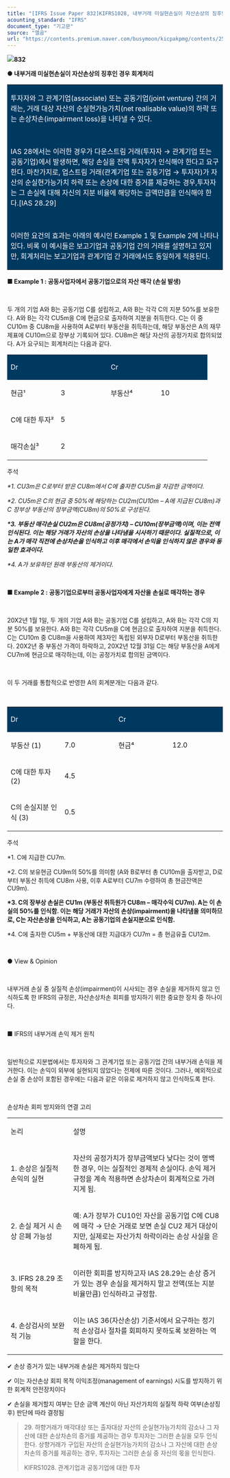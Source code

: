 ```yaml
---
title: "[IFRS Issue Paper 832]KIFRS1028, 내부거래 미실현손실이 자산손상의 징후인 경우 회계처리"
acounting_standard: "IFRS"
document_type: "기고문"
source: "엘곰"
url: "https://contents.premium.naver.com/busymoon/kicpakpmg/contents/250613135353882bz"
---
```

![](https://n2.news.naver.com/l.gif?type=content)**832**

**● 내부거래 미실현손실이 자산손상의 징후인 경우 회계처리**

<table style=""><tbody><tr><td colspan="3" rowspan="1" style="width: 100.0%; height: 129.0px;  background-color: #003960;"><div><p style=""><span style="color:#ffffff;">투자자와 그 관계기업(associate) 또는 공동기업(joint venture) 간의 거래는, 거래 대상 자산의 순실현가능가치(net realisable value)의 하락 또는 손상차손(impairment loss)을 나타낼 수 있다.</span></p></div><div><p style=""><span style="color:#ffffff;">​</span></p></div><div><p style=""><span style="color:#ffffff;">IAS 28에서는 이러한 경우가 다운스트림 거래(투자자 → 관계기업 또는 공동기업)에서 발생하면, 해당 손실을 전액 투자자가 인식해야 한다고 요구한다. 마찬가지로, 업스트림 거래(관계기업 또는 공동기업 → 투자자)가 자산의 순실현가능가치 하락 또는 손상에 대한 증거를 제공하는 경우,투자자는 그 손실에 대해 자신의 지분 비율에 해당하는 금액만큼을 인식해야 한다.[IAS 28.29]</span></p></div><div><p style=""><span style="color:#ffffff;">​</span></p></div><div><p style=""><span style="color:#ffffff;">이러한 요건의 효과는 아래의 예시인 Example 1 및 Example 2에 나타나 있다. 비록 이 예시들은 보고기업과 공동기업 간의 거래를 설명하고 있지만, 회계처리는 보고기업과 관계기업 간 거래에서도 동일하게 적용된다.</span></p></div></td></tr></tbody></table>

**■ Example 1 : 공동사업자에서 공동기업으로의 자산 매각 (손실 발생)**

​

두 개의 기업 A와 B는 공동기업 C를 설립하고, A와 B는 각각 C의 지분 50%를 보유한다. A와 B는 각각 CU5m을 C에 현금으로 출자하여 지분을 취득한다. C는 이 중 CU10m 중 CU8m을 사용하여 A로부터 부동산을 취득하는데, 해당 부동산은 A의 재무제표에 CU10m으로 장부상 기록되어 있다. CU8m은 해당 자산의 공정가치로 합의되었다. A가 요구되는 회계처리는 다음과 같다.

<table style=""><tbody><tr><td colspan="1" rowspan="1" style="width: 25.0%; height: 40.0px;  background-color: #003960;"><div><p style=""><span style="color:#ffffff;">Dr</span></p></div></td><td colspan="1" rowspan="1" style="width: 25.0%; height: 40.0px;  background-color: #003960;"><div><p style=""><span style="color:#ffffff;">​</span></p></div></td><td colspan="1" rowspan="1" style="width: 25.0%; height: 40.0px;  background-color: #003960;"><div><p style=""><span style="color:#ffffff;">Cr</span></p></div></td><td colspan="1" rowspan="1" style="width: 25.0%; height: 40.0px;  background-color: #003960;"><div><p style=""><span style="color:#ffffff;">​</span></p></div></td></tr><tr><td colspan="1" rowspan="1" style="width: 25.0%; height: 40.0px;  "><div><p style=""><span style="">현금¹</span></p></div></td><td colspan="1" rowspan="1" style="width: 25.0%; height: 40.0px;  "><div><p style=""><span style="">3</span></p></div></td><td colspan="1" rowspan="1" style="width: 25.0%; height: 40.0px;  "><div><p style=""><span style="">부동산⁴</span></p></div></td><td colspan="1" rowspan="1" style="width: 25.0%; height: 40.0px;  "><div><p style=""><span style="">10</span></p></div></td></tr><tr><td colspan="1" rowspan="1" style="width: 25.0%; height: 40.0px;  "><div><p style=""><span style="">C에 대한 투자²</span></p></div></td><td colspan="1" rowspan="1" style="width: 25.0%; height: 40.0px;  "><div><p style=""><span style="">5</span></p></div></td><td colspan="1" rowspan="1" style="width: 25.0%; height: 40.0px;  "></td><td colspan="1" rowspan="1" style="width: 25.0%; height: 40.0px;  "><div><p style=""><span style="">​</span></p></div></td></tr><tr><td colspan="1" rowspan="1" style="width: 25.0%; height: 40.0px;  "><div><p style=""><span style="">매각손실³</span></p></div></td><td colspan="1" rowspan="1" style="width: 25.0%; height: 40.0px;  "><div><p style=""><span style="">2</span></p></div></td><td colspan="1" rowspan="1" style="width: 25.0%; height: 40.0px;  "></td><td colspan="1" rowspan="1" style="width: 25.0%; height: 40.0px;  "><div><p style=""><span style="">​</span></p></div></td></tr></tbody></table>

주석

*\*1. CU3m은 C로부터 받은 CU8m에서 C에 출자한 CU5m을 차감한 금액이다.*

*\*2. CU5m은 C의 현금 중 50%에 해당하는 CU2m(CU10m – A에 지급된 CU8m)과 C 장부상 부동산의 장부금액(CU8m)의 50%로 구성된다.*

***\*3. 부동산 매각손실 CU2m은 CU8m(공정가치) – CU10m(장부금액)이며, 이는 전액 인식된다. 이는 해당 거래가 자산의 손상을 나타냄을 시사하기 때문이다. 실질적으로, 이는 A가 매각 직전에 손상차손을 인식하고 이후 매각에서 손익을 인식하지 않은 경우와 동일한 효과이다.***

*\*4. A가 보유하던 원래 부동산의 제거이다.*

*​*

**■ Example 2 : 공동기업으로부터 공동사업자에게 자산을 손실로 매각하는 경우**

​

20X2년 1월 1일, 두 개의 기업 A와 B는 공동기업 C를 설립하고, A와 B는 각각 C의 지분 50%를 보유한다. A와 B는 각각 CU5m을 C에 현금으로 출자하여 지분을 취득한다. C는 CU10m 중 CU8m을 사용하여 제3자인 독립된 외부자 D로부터 부동산을 취득한다. 20X2년 중 부동산 가격이 하락하고, 20X2년 12월 31일 C는 해당 부동산을 A에게 CU7m에 현금으로 매각하는데, 이는 공정가치로 합의된 금액이다.

​

이 두 거래를 통합적으로 반영한 A의 회계분개는 다음과 같다.

​

<table style=""><tbody><tr><td colspan="1" rowspan="1" style="width: 25.0%; height: 40.0px;  background-color: #003960;"><div><p style=""><span style="color:#ffffff;">Dr</span></p></div></td><td colspan="1" rowspan="1" style="width: 25.0%; height: 40.0px;  background-color: #003960;"><div><p style=""><span style="color:#ffffff;">​</span></p></div></td><td colspan="1" rowspan="1" style="width: 25.0%; height: 40.0px;  background-color: #003960;"><div><p style=""><span style="color:#ffffff;">Cr</span></p></div></td><td colspan="1" rowspan="1" style="width: 25.0%; height: 40.0px;  background-color: #003960;"><div><p style=""><span style="color:#ffffff;">​</span></p></div></td></tr><tr><td colspan="1" rowspan="1" style="width: 25.0%; height: 40.0px;  "><div><p style=""><span style="">부동산 (1)</span></p></div></td><td colspan="1" rowspan="1" style="width: 25.0%; height: 40.0px;  "><div><p style=""><span style="">7.0</span></p></div></td><td colspan="1" rowspan="1" style="width: 25.0%; height: 40.0px;  "><div><p style=""><span style="">현금⁴</span></p></div></td><td colspan="1" rowspan="1" style="width: 25.0%; height: 40.0px;  "><div><p style=""><span style="">12.0</span></p></div></td></tr><tr><td colspan="1" rowspan="1" style="width: 25.0%; height: 40.0px;  "><div><p style=""><span style="">C에 대한 투자 (2)</span></p></div></td><td colspan="1" rowspan="1" style="width: 25.0%; height: 40.0px;  "><div><p style=""><span style="">4.5</span></p></div></td><td colspan="1" rowspan="1" style="width: 25.0%; height: 40.0px;  "></td><td colspan="1" rowspan="1" style="width: 25.0%; height: 40.0px;  "><div><p style=""><span style="">​</span></p></div></td></tr><tr><td colspan="1" rowspan="1" style="width: 25.0%; height: 40.0px;  "><div><p style=""><span style="">C의 손실지분 인식 (3)</span></p></div></td><td colspan="1" rowspan="1" style="width: 25.0%; height: 40.0px;  "><div><p style=""><span style="">0.5</span></p></div></td><td colspan="1" rowspan="1" style="width: 25.0%; height: 40.0px;  "></td><td colspan="1" rowspan="1" style="width: 25.0%; height: 40.0px;  "><div><p style=""><span style="">​</span></p></div></td></tr></tbody></table>

주석

\*1. C에 지급한 CU7m.

\*2. C의 보유현금 CU9m의 50%를 의미함 (A와 B로부터 총 CU10m을 출자받고, D로부터 부동산 취득에 CU8m 사용, 이후 A로부터 CU7m 수령하여 총 현금잔액은 CU9m).

**\*3. C의 장부상 손실은 CU1m (부동산 취득원가 CU8m – 매각수익 CU7m). A는 이 손실의 50%를 인식함. 이는 해당 거래가 자산의 손상(impairment)을 나타냄을 의미하므로, C는 자산손상을 인식하고, A는 공동기업의 손실지분으로 인식함.**

\*4. C에 출자한 CU5m + 부동산에 대한 지급대가 CU7m = 총 현금유출 CU12m.

​

● View & Opinion

​

내부거래 손실 중 실질적 손상(impairment)이 시사되는 경우 손실을 제거하지 않고 인식하도록 한 IFRS의 규정은, 자산손상차손 회피를 방지하기 위한 중요한 장치 중 하나이다.

​

■ IFRS의 내부거래 손익 제거 원칙

​

일반적으로 지분법에서는 투자자와 그 관계기업 또는 공동기업 간의 내부거래 손익을 제거한다. 이는 손익이 외부에 실현되지 않았다는 전제에 따른 것이다. 그러나, 예외적으로 손실 중 손상이 포함된 경우에는 다음과 같은 이유로 제거하지 않고 인식하도록 한다.

​

손상차손 회피 방지와의 연결 고리

<table style=""><tbody><tr><td colspan="1" rowspan="1" style="width: 28.97%; height: 40.0px;  "><div><p style=""><span style="">논리</span></p></div></td><td colspan="1" rowspan="1" style="width: 71.03%; height: 40.0px;  "><div><p style=""><span style="">설명</span></p></div></td></tr><tr><td colspan="1" rowspan="1" style="width: 28.97%; height: 40.0px;  "><div><p style=""><span style="">1. 손상은 실질적 손익의 실현</span></p></div></td><td colspan="1" rowspan="1" style="width: 71.03%; height: 40.0px;  "><div><p style=""><span style="">자산의 공정가치가 장부금액보다 낮다는 것이 명백한 경우, 이는 실질적인 경제적 손실이다. 손익 제거 규정을 계속 적용하면 손상차손이 회계적으로 가려지게 됨.</span></p></div></td></tr><tr><td colspan="1" rowspan="1" style="width: 28.97%; height: 40.0px;  "><div><p style=""><span style="">2. 손실 제거 시 손상 은폐 가능성</span></p></div></td><td colspan="1" rowspan="1" style="width: 71.03%; height: 40.0px;  "><div><p style=""><span style="">예: A가 장부가 CU10인 자산을 공동기업 C에 CU8에 매각 → 단순 거래로 보면 손실 CU2 제거 대상이지만, 실제로는 자산가치 하락이라는 </span><span style="">손상 사실을 은폐</span><span style="">하게 됨.</span></p></div></td></tr><tr><td colspan="1" rowspan="1" style="width: 28.97%; height: 40.0px;  "><div><p style=""><span style="">3. IFRS 28.29 조항의 목적</span></p></div></td><td colspan="1" rowspan="1" style="width: 71.03%; height: 40.0px;  "><div><p style=""><span style="">이러한 회피를 방지하고자 IAS 28.29는 </span><span style="">손상 증거가 있는 경우 손실을 제거하지 말고 전액(또는 지분비율만큼) 인식하라</span><span style="">고 규정함.</span></p></div></td></tr><tr><td colspan="1" rowspan="1" style="width: 28.97%; height: 40.0px;  "><div><p style=""><span style="">4. 손상검사의 보완적 기능</span></p></div></td><td colspan="1" rowspan="1" style="width: 71.03%; height: 40.0px;  "><div><p style=""><span style="">이는 IAS 36(자산손상) 기준서에서 요구하는 </span><span style="">정기적 손상검사 절차를 회피하지 못하도록 보완</span><span style="">하는 역할을 한다.</span></p></div></td></tr></tbody></table>

✔ 손상 증거가 있는 내부거래 손실은 제거하지 않는다

✔ 이는 자산손상 회피 목적 이익조정(management of earnings) 시도를 방지하기 위한 회계적 안전장치이다

✔ 손실을 제거할지 여부는 단순 금액 계산이 아닌 자산가치의 실질적 하락 여부(손상징후) 판단에 따라 결정됨

> 29\. 하향거래가 매각대상 또는 출자대상 자산의 순실현가능가치의 감소나 그 자산에 대한 손상차손의 증거를 제공하는 경우 투자자는 그러한 손실을 모두 인식한다. 상향거래가 구입된 자산의 순실현가능가치의 감소나 그 자산에 대한 손상차손의 증거를 제공하는 경우, 투자자는 그러한 손실 중 자신의 몫을 인식한다.
> 
> KIFRS1028. 관계기업과 공동기업에 대한 투자

​
